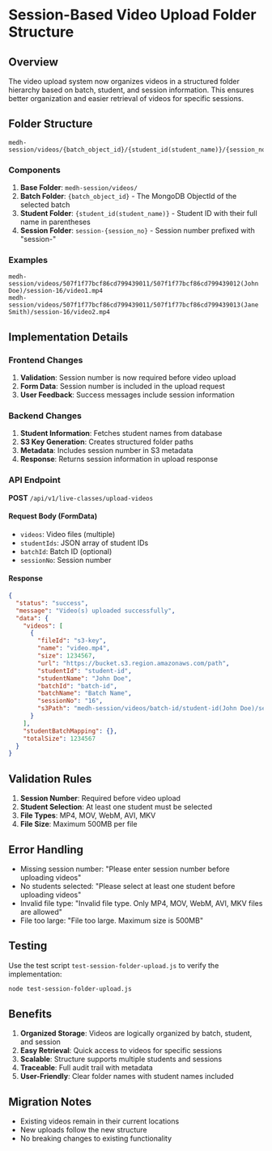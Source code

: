 # Session-Based Video Upload Folder Structure

## Overview

The video upload system now organizes videos in a structured folder hierarchy based on batch, student, and session information. This ensures better organization and easier retrieval of videos for specific sessions.

## Folder Structure

```
medh-session/videos/{batch_object_id}/{student_id(student_name)}/{session_no}/
```

### Components

1. **Base Folder**: `medh-session/videos/`
2. **Batch Folder**: `{batch_object_id}` - The MongoDB ObjectId of the selected batch
3. **Student Folder**: `{student_id(student_name)}` - Student ID with their full name in parentheses
4. **Session Folder**: `session-{session_no}` - Session number prefixed with "session-"

### Examples

```
medh-session/videos/507f1f77bcf86cd799439011/507f1f77bcf86cd799439012(John Doe)/session-16/video1.mp4
medh-session/videos/507f1f77bcf86cd799439011/507f1f77bcf86cd799439013(Jane Smith)/session-16/video2.mp4
```

## Implementation Details

### Frontend Changes

1. **Validation**: Session number is now required before video upload
2. **Form Data**: Session number is included in the upload request
3. **User Feedback**: Success messages include session information

### Backend Changes

1. **Student Information**: Fetches student names from database
2. **S3 Key Generation**: Creates structured folder paths
3. **Metadata**: Includes session number in S3 metadata
4. **Response**: Returns session information in upload response

### API Endpoint

**POST** `/api/v1/live-classes/upload-videos`

#### Request Body (FormData)
- `videos`: Video files (multiple)
- `studentIds`: JSON array of student IDs
- `batchId`: Batch ID (optional)
- `sessionNo`: Session number

#### Response
```json
{
  "status": "success",
  "message": "Video(s) uploaded successfully",
  "data": {
    "videos": [
      {
        "fileId": "s3-key",
        "name": "video.mp4",
        "size": 1234567,
        "url": "https://bucket.s3.region.amazonaws.com/path",
        "studentId": "student-id",
        "studentName": "John Doe",
        "batchId": "batch-id",
        "batchName": "Batch Name",
        "sessionNo": "16",
        "s3Path": "medh-session/videos/batch-id/student-id(John Doe)/session-16/timestamp-random.mp4"
      }
    ],
    "studentBatchMapping": {},
    "totalSize": 1234567
  }
}
```

## Validation Rules

1. **Session Number**: Required before video upload
2. **Student Selection**: At least one student must be selected
3. **File Types**: MP4, MOV, WebM, AVI, MKV
4. **File Size**: Maximum 500MB per file

## Error Handling

- Missing session number: "Please enter session number before uploading videos"
- No students selected: "Please select at least one student before uploading videos"
- Invalid file type: "Invalid file type. Only MP4, MOV, WebM, AVI, MKV files are allowed"
- File too large: "File too large. Maximum size is 500MB"

## Testing

Use the test script `test-session-folder-upload.js` to verify the implementation:

```bash
node test-session-folder-upload.js
```

## Benefits

1. **Organized Storage**: Videos are logically organized by batch, student, and session
2. **Easy Retrieval**: Quick access to videos for specific sessions
3. **Scalable**: Structure supports multiple students and sessions
4. **Traceable**: Full audit trail with metadata
5. **User-Friendly**: Clear folder names with student names included

## Migration Notes

- Existing videos remain in their current locations
- New uploads follow the new structure
- No breaking changes to existing functionality
